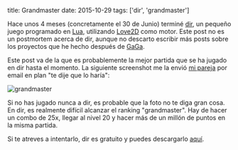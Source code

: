 title: Grandmaster
date: 2015-10-29
tags: ['dir', 'grandmaster']

Hace unos 4 meses (concretamente el 30 de Junio) terminé [dir][],
un pequeño juego programado en [Lua][], utilizando [Love2D][] como motor.
Este post no es un postmortem acerca de dir, aunque no descarto escribir
más posts sobre los proyectos que he hecho después de [GaGa][].

[dir]: https://github.com/Beluki/dir
[lua]: http://www.lua.org
[Love2D]: https://love2d.org
[GaGa]: /post/cosas-que-aprendi-de-GaGa/

Este post va de la que es probablemente la mejor partida que se ha
jugado en dir hasta el momento. La siguiente screenshot me la envió [mi
pareja] por email en plan "te dije que lo haría":

<img src="{{ url_static('14.png') }}" alt="grandmaster">

[mi pareja]: http://verleeryescuchar.blogspot.com.es

Si no has jugado nunca a dir, es probable que la foto no te diga gran
cosa. En dir, es realmente difícil alcanzar el ranking "grandmaster".
Hay de hacer un combo de 25x, llegar al nivel 20 y hacer más de un
millón de puntos en la misma partida.

Si te atreves a intentarlo, dir es gratuito y puedes descargarlo [aquí][].

[aquí]: https://github.com/Beluki/dir/releases

